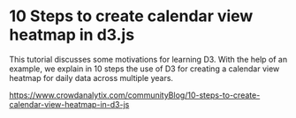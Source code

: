 # 10 Steps to create calendar view heatmap in d3.js

This tutorial discusses some motivations for learning D3. With the help of an example, we explain in 10 steps the use of D3 for creating a calendar view heatmap for daily data across multiple years.

https://www.crowdanalytix.com/communityBlog/10-steps-to-create-calendar-view-heatmap-in-d3-js
